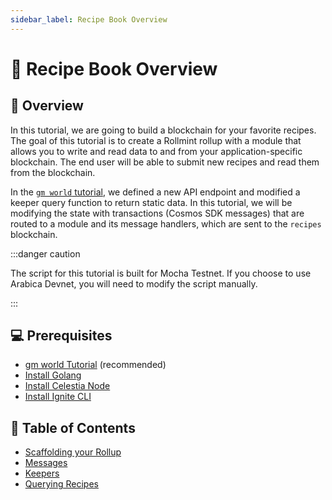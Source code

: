 ```yaml
---
sidebar_label: Recipe Book Overview
---
```


# 🥗 Recipe Book Overview

## 📖 Overview

In this tutorial, we are going to build a blockchain
for your favorite recipes. The goal of this tutorial
is to create a Rollmint rollup with a module that allows
you to write and read data to and from your application-specific
blockchain. The end user will be able to submit new
recipes and read them from the blockchain.

In the [`gm world` tutorial](./gm-world.md/), we defined a
new API endpoint and modified a keeper query function
to return static data. In this tutorial, we will be
modifying the state with transactions (Cosmos SDK messages)
that are routed to a module and its message handlers, which
are sent to the `recipes` blockchain.

:::danger caution

The script for this tutorial is built for Mocha Testnet.
If you choose to use Arabica Devnet,
you will need to modify the script manually.

:::

## 💻 Prerequisites

- [gm world Tutorial](./gm-world.md/) (recommended)
- [Install Golang](../nodes/environment#install-golang)
- [Install Celestia Node](../nodes/celestia-node.mdx/)
- [Install Ignite CLI](./gm-setup.md/)

## 🧱 Table of Contents

- [Scaffolding your Rollup](./recipe-scaffold.md/)
- [Messages](./recipe-message.md/)
- [Keepers](./recipe-keeper.md/)
- [Querying Recipes](./recipe-query.md/)
